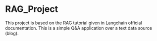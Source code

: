 # RAG_Project
This project is based on the RAG tutorial given in Langchain official documentation. This is a simple Q&amp;A application over a text data source (blog). 
